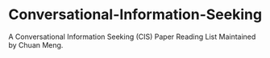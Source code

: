 # Conversational-Information-Seeking
A Conversational Information Seeking (CIS) Paper Reading List Maintained by Chuan Meng.
